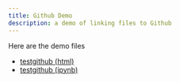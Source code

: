 ```yaml
---
title: Github Demo
description: a demo of linking files to Github
---
```


Here are the demo files
- [testgithub (html)](testgithub.html)
- [testgithub (ipynb)](testgithub.ipynb)
 
